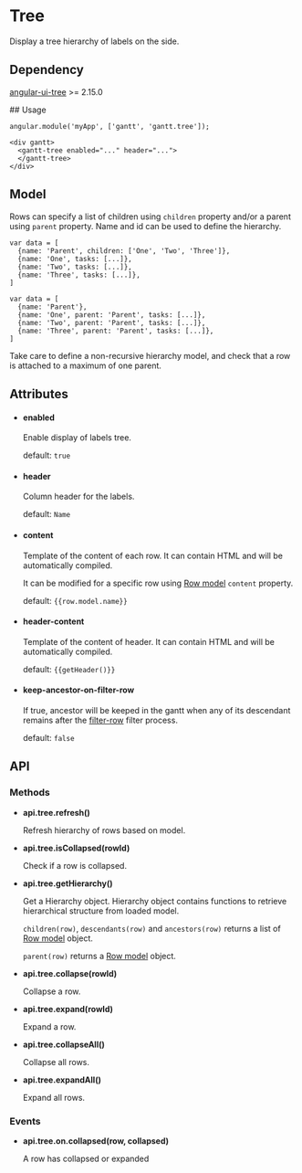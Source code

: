 # Tree

Display a tree hierarchy of labels on the side.

## Dependency

[angular-ui-tree](https://github.com/angular-ui-tree/angular-ui-tree) >= 2.15.0

## Usage

    angular.module('myApp', ['gantt', 'gantt.tree']);

<!-- -->

    <div gantt>
      <gantt-tree enabled="..." header="...">
      </gantt-tree>
    </div>
    
## Model

Rows can specify a list of children using `children` property and/or a parent using `parent` property. Name and id
can be used to define the hierarchy.

    var data = [
      {name: 'Parent', children: ['One', 'Two', 'Three']},
      {name: 'One', tasks: [...]},
      {name: 'Two', tasks: [...]},
      {name: 'Three', tasks: [...]},
    ]

<!-- -->

    var data = [
      {name: 'Parent'},
      {name: 'One', parent: 'Parent', tasks: [...]},
      {name: 'Two', parent: 'Parent', tasks: [...]},
      {name: 'Three', parent: 'Parent', tasks: [...]},
    ]

Take care to define a non-recursive hierarchy model, and check that a row is attached to a maximum of one parent.

## Attributes

- #### enabled

    Enable display of labels tree.

    default: `true`

- #### header

    Column header for the labels.

    default: `Name`

- #### content

    Template of the content of each row. It can contain HTML and will be automatically compiled.

    It can be modified for a specific row using [Row model](../configuration/data.md) `content` property.

    default: `{{row.model.name}}`

- #### header-content

    Template of the content of header. It can contain HTML and will be automatically compiled.

    default: `{{getHeader()}}`

- #### keep-ancestor-on-filter-row

    If true, ancestor will be keeped in the gantt when any of its descendant remains after the 
    [filter-row](../configuration/attributes.md#) filter process.

    default: `false`

## API

### Methods
    
- **api.tree.refresh()**

    Refresh hierarchy of rows based on model.

- **api.tree.isCollapsed(rowId)**

    Check if a row is collapsed.

- **api.tree.getHierarchy()**

    Get a Hierarchy object. Hierarchy object contains functions to retrieve hierarchical structure from loaded model. 

    `children(row)`, `descendants(row)` and `ancestors(row)` returns a list of [Row model](../configuration/data.md) 
    object.
    
    `parent(row)` returns a [Row model](../configuration/data.md) object.

- **api.tree.collapse(rowId)**

    Collapse a row.

- **api.tree.expand(rowId)**

    Expand a row.
    
- **api.tree.collapseAll()**
    
    Collapse all rows.
    
- **api.tree.expandAll()**
        
    Expand all rows.
    
    
### Events
    
- **api.tree.on.collapsed(row, collapsed)**

    A row has collapsed or expanded
